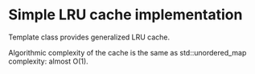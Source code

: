 # Simple LRU cache implementation

Template class provides generalized LRU cache.

Algorithmic complexity of the cache is the same as std::unordered_map complexity: almost O(1).
